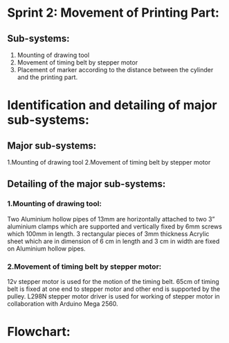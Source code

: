 # Sprint 2: Movement of Printing Part:
## Sub-systems:
1.	Mounting of drawing tool
2.	Movement of timing belt by stepper motor
3.	Placement of marker according to the distance between the cylinder and the printing part.
# Identification and detailing of major sub-systems:
## Major sub-systems:
1.Mounting of drawing tool
2.Movement of timing belt by stepper motor
## Detailing of the major sub-systems:
### 1.Mounting of drawing tool:
Two Aluminium hollow pipes of 13mm are horizontally attached to two 3” aluminium clamps which are supported and vertically fixed by 6mm screws which 100mm in length. 3 rectangular pieces of 3mm thickness Acrylic sheet which are in dimension of 6 cm in length and 3 cm in width are fixed on Aluminium hollow pipes.
### 2.Movement of timing belt by stepper motor:
12v stepper motor is used for the motion of the timing belt. 65cm of timing belt is fixed at one end to stepper motor and other end is supported by the pulley. L298N stepper motor driver is used for working of stepper motor in collaboration with Arduino Mega 2560.
# Flowchart:

